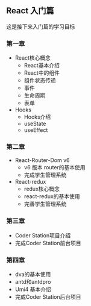 ## React 入门篇

这是接下来入门篇的学习目标

### 第一章

+ React核心概念
  + React基本介绍
  + React中的组件
  + 组件状态传递
  + 事件
  + 生命周期
  + 表单
+ Hooks
  + Hooks介绍
  + useState
  + useEffect

### 第二章

+ React-Router-Dom v6
  + v6 版本 router的基本使用
  + 完成学生管理系统
+ React-redux
  + redux核心概念
  + react-redux的基本使用
  + 完善学生管理系统

### 第三章

+ Coder Station项目介绍
+ 完成Coder Station前台项目

### 第四章

+ dva的基本使用
+ antd和antdpro
+ Umi4 基本介绍
+ 完成Coder Station后台项目
